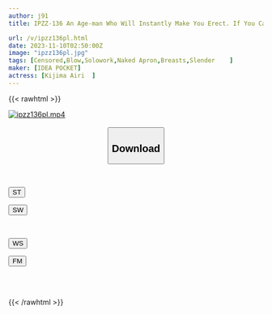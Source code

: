 ```yaml
---
author: j91
title: IPZZ-136 An Age-man Who Will Instantly Make You Erect. If You Call Him, He Will Immediately Lick You. An Unparalleled Blowjob At Rufriend. 9 Consecutive Cumshots In The Mouth! ! Airi Kijima

url: /v/ipzz136pl.html
date: 2023-11-10T02:50:00Z
image: "ipzz136pl.jpg"
tags: [Censored,Blow,Solowork,Naked Apron,Breasts,Slender	 ]
maker: [IDEA POCKET]
actress: [Kijima Airi  ]
---
```



{{< rawhtml >}}

<div class="video" data-videoid="Pqr9KoY1b3TBoY">
    <a href="javascript:;">
        <img src="https://my.j91.asia/v/ipzz136pl.jpg" width="WIDTH" height="HEIGHT" alt="ipzz136pl.mp4" loading="lazy">
    </a>
</div>

<script type="text/javascript" src="https://j91.asia/asset/on-demand-st.js"></script>

<br>
  <link rel="stylesheet" href="https://j91.asia/asset/bs5.css">
  
  <center>
  <button class="btn btn-primary" type="button" data-bs-toggle="collapse" data-bs-target=".multi-collapse" aria-expanded="false" aria-controls="multiCollapseExample1 multiCollapseExample2"><h2>Download</h2></button></center>
</p>
<div class="row">
  <div class="col">
    <div class="collapse multi-collapse" id="multiCollapseExample1">
      <div class="card card-body">
	      	      <br>
<div class="buttons">  
<p><a href="https://streamtape.to/v/Pqr9KoY1b3TBoY" target="_blank"><button class="btn-hover color-3"><i class="fa fa-download"></i> ST</button></a></p>
<p><a href="https://sfastwish.com/fltoqfnwagm8" target="_blank"><button class="btn-hover color-2"><i class="fa fa-download"></i> SW</button></a></p></div>
    </div>
  </div>
</div>
  <div class="col">
    <div class="collapse multi-collapse" id="multiCollapseExample2">
      <div class="card card-body">
	      <br>
<div class="buttons">
<p><a href="javascript:;" target="_blank"><button class="btn-hover color-9"><i class="fa fa-download"></i> WS</button></a></p>
<p><a href="javascript:;" target="_blank"><button class="btn-hover color-8"><i class="fa fa-download"></i> FM</button></a></p></div>
<br><br>
      </div>
    </div>
  </div>
</div>

{{< /rawhtml >}}
